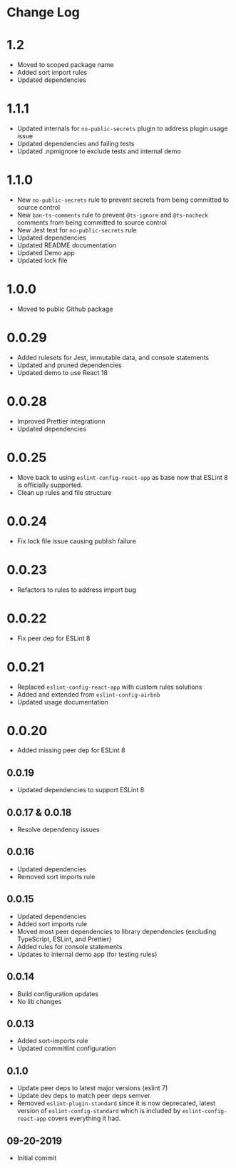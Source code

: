 # Change Log

# 1.2

- Moved to scoped package name
- Added sort import rules
- Updated dependencies

# 1.1.1

- Updated internals for `no-public-secrets` plugin to address plugin usage issue
- Updated dependencies and failing tests
- Updated .npmignore to exclude tests and internal demo

# 1.1.0

- New `no-public-secrets` rule to prevent secrets from being committed to source control
- New `ban-ts-comments` rule to prevent `@ts-ignore` and `@ts-nocheck` comments from being committed to source control
- New Jest test for `no-public-secrets` rule
- Updated dependencies
- Updated README documentation
- Updated Demo app
- Updated lock file

# 1.0.0

- Moved to public Github package

# 0.0.29

- Added rulesets for Jest, immutable data, and console statements
- Updated and pruned dependencies
- Updated demo to use React 18

# 0.0.28

- Improved Prettier integrationn
- Updated dependencies

# 0.0.25

- Move back to using `eslint-config-react-app` as base now that ESLint 8 is officially supported.
- Clean up rules and file structure

# 0.0.24

- Fix lock file issue causing publish failure

# 0.0.23

- Refactors to rules to address import bug

# 0.0.22

- Fix peer dep for ESLint 8

# 0.0.21

- Replaced `eslint-config-react-app` with custom rules solutions
- Added and extended from `eslint-config-airbnb`
- Updated usage documentation

# 0.0.20

- Added missing peer dep for ESLint 8

## 0.0.19

- Updated dependencies to support ESLint 8

## 0.0.17 & 0.0.18

- Resolve dependency issues

## 0.0.16

- Updated dependencies
- Removed sort imports rule

## 0.0.15

- Updated dependencies
- Added sort imports rule
- Moved most peer dependencies to library dependencies (excluding TypeScript, ESLint, and Prettier)
- Added rules for console statements
- Updates to internal demo app (for testing rules)

## 0.0.14

- Build configuration updates
- No lib changes

## 0.0.13

- Added sort-imports rule
- Updated commitlint configuration

## 0.1.0

- Update peer deps to latest major versions (eslint 7)
- Update dev deps to match peer deps semver.
- Removed `eslint-plugin-standard` since it is now deprecated, latest version of
  `eslint-config-standard` which is included by `eslint-config-react-app` covers
  everything it had.

## 09-20-2019

- Initial commit